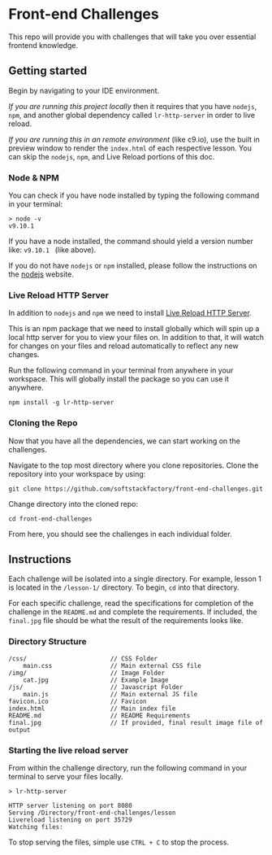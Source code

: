 # Front-end Challenges

This repo will provide you with challenges that will take you over essential frontend knowledge.


## Getting started

Begin by navigating to your IDE environment. 

_*If you are running this project locally*_ then it requires that you have `nodejs`, `npm`, and another global dependency called `lr-http-server` in order to live reload. 

_*If you are running this in an remote environment*_ (like c9.io), use the built in preview window to render the `index.html` of each respective lesson. You can skip the `nodejs`, `npm`, and Live Reload portions of this doc. 

### Node & NPM

You can check if you have node installed by typing the following command in your terminal: 

```
> node -v
v9.10.1
```

If you have a node installed, the command should yield a version number like: `v9.10.1 ` (like above).

If you do not have `nodejs` or `npm` installed, please follow the instructions on the [nodejs](https://nodejs.org/en/download/current/) website.

### Live Reload HTTP Server

In addition to `nodejs` and `npm` we need to install [Live Reload HTTP Server](https://www.npmjs.com/package/lr-http-server). 

This is an npm package that we need to install globally which will spin up a local http server for you to view your files on. In addition to that, it will watch for changes on your files and reload automatically to reflect any new changes.

Run the following command in your terminal from anywhere in your workspace. This will globally install the package so you can use it anywhere.

```
npm install -g lr-http-server
```

### Cloning the Repo

Now that you have all the dependencies, we can start working on the challenges.

Navigate to the top most directory where you clone repositories. Clone the repository into your workspace by using: 

```
git clone https://github.com/softstackfactory/front-end-challenges.git
```

Change directory into the cloned repo:

```
cd front-end-challenges
```

From here, you should see the challenges in each individual folder.

## Instructions

Each challenge will be isolated into a single directory. For example, lesson 1 is located in the `/lesson-1/` directory. To begin, `cd` into that directory.

For each specific challenge, read the specifications for completion of the challenge in the `README.md` and complete the requirements. If included, the `final.jpg` file should be what the result of the requirements looks like.

### Directory Structure

```
/css/                       // CSS Folder
    main.css                // Main external CSS file
/img/                       // Image Folder
    cat.jpg                 // Example Image
/js/                        // Javascript Folder
    main.js                 // Main external JS file
favicon.ico                 // Favicon
index.html                  // Main index file
README.md                   // README Requirements
final.jpg                   // If provided, final result image file of output
```

### Starting the live reload server

From within the challenge directory, run the following command in your terminal to serve your files locally.

```
> lr-http-server

HTTP server listening on port 8080
Serving /Directory/front-end-challenges/lesson
Livereload listening on port 35729
Watching files:
```

To stop serving the files, simple use `CTRL + C` to stop the process. 
